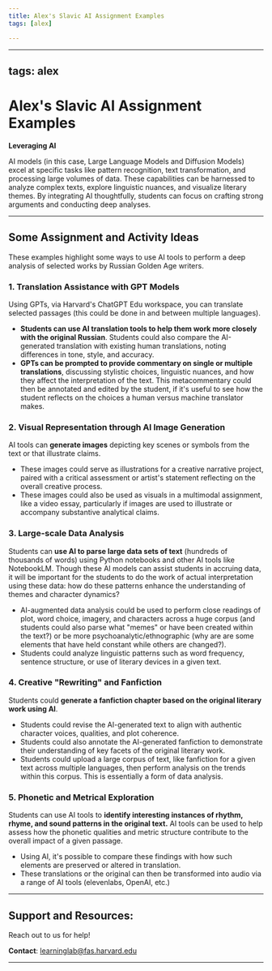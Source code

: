 ```yaml
---
title: Alex's Slavic AI Assignment Examples
tags: [alex]

---
```


---
tags: alex
---
# Alex's Slavic AI Assignment Examples

**Leveraging AI**

AI models (in this case, Large Language Models and Diffusion Models) excel at specific tasks like pattern recognition, text transformation, and processing large volumes of data. These capabilities can be harnessed to analyze complex texts, explore linguistic nuances, and visualize literary themes. By integrating AI thoughtfully, students can focus on crafting strong arguments and conducting deep analyses.

---

## Some Assignment and Activity Ideas

These examples highlight some ways to use AI tools to perform a deep analysis of selected works by Russian Golden Age writers.

### 1. Translation Assistance with GPT Models
Using GPTs, via Harvard's ChatGPT Edu workspace, you can translate selected passages (this could be done in and between multiple languages).
* **Students can use AI translation tools to help them work more closely with the original Russian**. Students could also compare the AI-generated translation with existing human translations, noting differences in tone, style, and accuracy.
* **GPTs can be prompted to provide commentary on single or multiple translations**, discussing stylistic choices, linguistic nuances, and how they affect the interpretation of the text. This metacommentary could then be annotated and edited by the student, if it's useful to see how the student reflects on the choices a human versus machine translator makes.

### 2. Visual Representation through AI Image Generation

AI tools can **generate images** depicting key scenes or symbols from the text or that illustrate claims.
* These images could serve as illustrations for a creative narrative project, paired with a critical assessment or artist's statement reflecting on the overall creative process. 
* These images could also be used as visuals in a multimodal  assignment, like a video essay, particularly if images are used to illustrate or accompany substantive analytical claims. 

### 3. Large-scale Data Analysis

Students can **use AI to parse large data sets of text** (hundreds of thousands of words) using Python notebooks and other AI tools like NotebookLM. Though these AI models can assist students in accruing data, it will be important for the students to do the work of actual interpretation using these data: how do these patterns enhance the understanding of themes and character dynamics?
* AI-augmented data analysis could be used to perform  close readings of plot, word choice, imagery, and characters across a huge corpus (and students could also parse what "memes" or  have been created within the text?) or be more psychoanalytic/ethnographic (why are are some elements that have held constant while others are changed?). 
* Students could analyze linguistic patterns such as word frequency, sentence structure, or use of literary devices in a given text. 

### 4. Creative "Rewriting" and Fanfiction

Students could **generate a fanfiction chapter based on the original literary work using AI**. 
* Students could revise the AI-generated text to align with authentic character voices, qualities, and plot coherence. 
* Students could also annotate the AI-generated fanfiction to demonstrate their understanding of key facets of the original literary work.
* Students could upload a large corpus of text, like fanfiction for a given text across multiple languages, then perform analysis on the trends within this corpus. This is essentially a form of data analysis.

### 5. Phonetic and Metrical Exploration

Students can use AI tools to **identify interesting instances of rhythm, rhyme, and sound patterns in the original text.** AI tools can be used to help assess how the phonetic qualities and metric structure contribute to the overall impact of a given passage.
* Using AI, it's possible to compare these findings with how such elements are preserved or altered in translation.
* These translations or the original can then be transformed into audio via a range of AI tools (elevenlabs, OpenAI, etc.)

---

## Support and Resources:

Reach out to us for help!

**Contact**: learninglab@fas.harvard.edu

---



